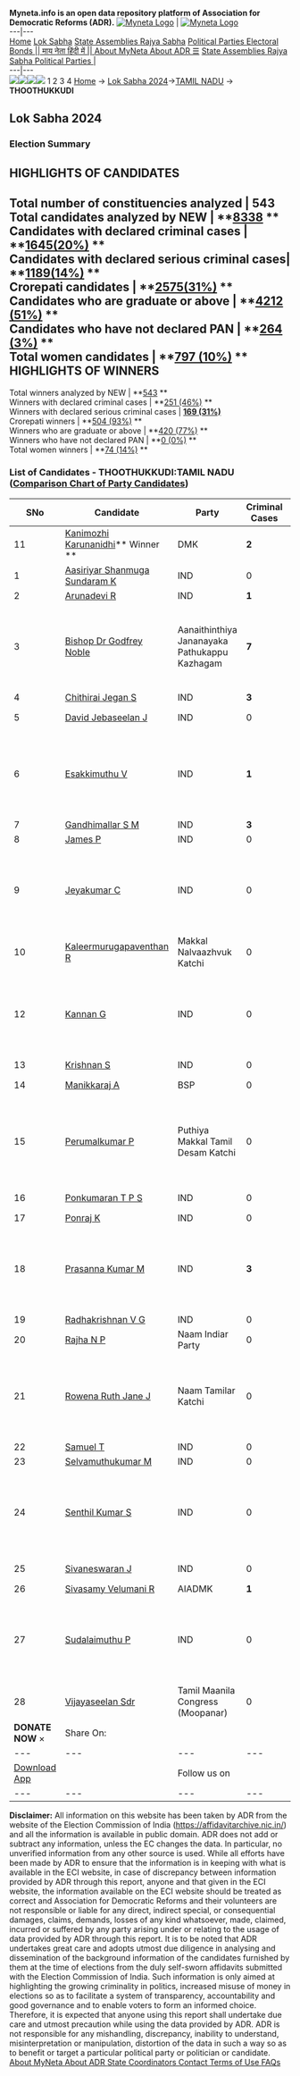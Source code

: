 **Myneta.info is an open data repository platform of Association for Democratic Reforms (ADR).**
[![Myneta Logo](https://www.myneta.info/lib/img/myneta-logo.png)](https://www.myneta.info/) | [![Myneta Logo](https://www.myneta.info/lib/img/adr-logo.png)](https://adrindia.org)  
---|---  
[Home](https://www.myneta.info/) [Lok Sabha](https://www.myneta.info/#ls "Lok Sabha") [ State Assemblies ](https://www.myneta.info/#sa "State Assemblies") [Rajya Sabha](https://www.myneta.info/#rs "Rajya Sabha") [Political Parties ](https://www.myneta.info/party "Political Parties") [ Electoral Bonds ](https://www.myneta.info/electoral_bonds "Electoral Bonds") [ || माय नेता हिंदी में || ](https://translate.google.co.in/translate?prev=hp&hl=en&js=y&u=www.myneta.info&sl=en&tl=hi&history_state0=) [ About MyNeta ](https://adrindia.org/content/about-myneta) [ About ADR ](https://adrindia.org/about-adr/who-we-are) [☰](javascript:void\(0\))
[ State Assemblies ](https://www.myneta.info/#sa "State Assemblies") [ Rajya Sabha ](https://www.myneta.info/#rs "Rajya Sabha") [ Political Parties ](https://www.myneta.info/party "Political Parties")
|   
---|---  
![](https://www.myneta.info/lib/img/banner/banner-1.png)![](https://www.myneta.info/lib/img/banner/banner-2.png)![](https://www.myneta.info/lib/img/banner/banner-3.png)![](https://www.myneta.info/lib/img/banner/banner-4.png)
1  2  3  4 
[Home](https://www.myneta.info/) → [Lok Sabha 2024](https://www.myneta.info/LokSabha2024/)→[TAMIL NADU](https://www.myneta.info/LokSabha2024/index.php?action=show_constituencies&state_id=31) → **THOOTHUKKUDI**
### 
## Lok Sabha 2024
###  Election Summary 
HIGHLIGHTS OF CANDIDATES  
---  
Total number of constituencies analyzed |  543   
Total candidates analyzed by NEW | **[8338](https://www.myneta.info/LokSabha2024/index.php?action=summary&subAction=candidates_analyzed&sort=candidate#summary) **  
Candidates with declared criminal cases | **[1645(20%)](https://www.myneta.info/LokSabha2024/index.php?action=summary&subAction=crime&sort=candidate#summary) **  
Candidates with declared serious criminal cases| **[1189(14%)](https://www.myneta.info/LokSabha2024/index.php?action=summary&subAction=serious_crime&sort=candidate#summary) **  
Crorepati candidates | **[2575(31%)](https://www.myneta.info/LokSabha2024/index.php?action=summary&subAction=crorepati&sort=candidate#summary) **  
Candidates who are graduate or above | **[4212 (51%)](https://www.myneta.info/LokSabha2024/index.php?action=summary&subAction=education&sort=candidate#summary) **  
Candidates who have not declared PAN | **[264 (3%)](https://www.myneta.info/LokSabha2024/index.php?action=summary&subAction=without_pan&sort=candidate#summary) **  
Total women candidates | **[797 (10%)](https://www.myneta.info/LokSabha2024/index.php?action=summary&subAction=women_candidate&sort=candidate#summary) **  
HIGHLIGHTS OF WINNERS  
---  
Total winners analyzed by NEW | **[543](https://www.myneta.info/LokSabha2024/index.php?action=summary&subAction=winner_analyzed&sort=candidate#summary) **  
Winners with declared criminal cases | **[251 (46%)](https://www.myneta.info/LokSabha2024/index.php?action=summary&subAction=winner_crime&sort=candidate#summary) **  
Winners with declared serious criminal cases | **[169 (31%)](https://www.myneta.info/LokSabha2024/index.php?action=summary&subAction=winner_serious_crime&sort=candidate#summary)**  
Crorepati winners | **[504 (93%)](https://www.myneta.info/LokSabha2024/index.php?action=summary&subAction=winner_crorepati&sort=candidate#summary) **  
Winners who are graduate or above | **[420 (77%)](https://www.myneta.info/LokSabha2024/index.php?action=summary&subAction=winner_education&sort=candidate#summary) **  
Winners who have not declared PAN | **[0 (0%)](https://www.myneta.info/LokSabha2024/index.php?action=summary&subAction=winner_without_pan&sort=candidate#summary) **  
Total women winners | **[74 (14%)](https://www.myneta.info/LokSabha2024/index.php?action=summary&subAction=winner_women&sort=candidate#summary) **  
### List of Candidates - THOOTHUKKUDI:TAMIL NADU ([Comparison Chart of Party Candidates](https://www.myneta.info/LokSabha2024/comparisonchart.php?constituency_id=418))
SNo | Candidate| Party| Criminal Cases| Education| Age| Total Assets| Liabilities  
---|---|---|---|---|---|---|---  
11  | [Kanimozhi Karunanidhi](https://www.myneta.info/LokSabha2024/candidate.php?candidate_id=566)** Winner ** | DMK | **2** | Graduate| 56 | Rs 60,40,56,590 ~ 60 Crore+ | Rs 60,60,187 ~ 60 Lacs+  
1  | [Aasiriyar Shanmuga Sundaram K](https://www.myneta.info/LokSabha2024/candidate.php?candidate_id=1741) | IND | 0 | Post Graduate| 37 | Rs 2,00,000 ~ 2 Lacs+ | Rs 0 ~   
2  | [Arunadevi R](https://www.myneta.info/LokSabha2024/candidate.php?candidate_id=1738) | IND | **1** | Graduate| 38 | Rs 50,41,961 ~ 50 Lacs+ | Rs 51,239 ~ 51 Thou+  
3  | [Bishop Dr Godfrey Noble](https://www.myneta.info/LokSabha2024/candidate.php?candidate_id=232) | Aanaithinthiya Jananayaka Pathukappu Kazhagam | **7** | Doctorate| 52 | ![](https://myneta.info/image_v2.php?myneta_folder=LokSabha2024&candidate_id=232&col=ta) | ![](https://myneta.info/image_v2.php?myneta_folder=LokSabha2024&candidate_id=232&col=lia)  
4  | [Chithirai Jegan S](https://www.myneta.info/LokSabha2024/candidate.php?candidate_id=1743) | IND | **3** | 10th Pass| 37 | Rs 1,46,600 ~ 1 Lacs+ | Rs 83,872 ~ 83 Thou+  
5  | [David Jebaseelan J](https://www.myneta.info/LokSabha2024/candidate.php?candidate_id=1746) | IND | 0 | Graduate Professional| 26 | Rs 3,66,000 ~ 3 Lacs+ | Rs 4,03,000 ~ 4 Lacs+  
6  | [Esakkimuthu V](https://www.myneta.info/LokSabha2024/candidate.php?candidate_id=558) | IND | **1** | 8th Pass| 43 | ![](https://myneta.info/image_v2.php?myneta_folder=LokSabha2024&candidate_id=558&col=ta) | ![](https://myneta.info/image_v2.php?myneta_folder=LokSabha2024&candidate_id=558&col=lia)  
7  | [Gandhimallar S M](https://www.myneta.info/LokSabha2024/candidate.php?candidate_id=1740) | IND | **3** | 10th Pass| 54 | Rs 12,13,500 ~ 12 Lacs+ | Rs 20,000 ~ 20 Thou+  
8  | [James P](https://www.myneta.info/LokSabha2024/candidate.php?candidate_id=1752) | IND | 0 | Graduate| 40 | Rs 14,52,000 ~ 14 Lacs+ | Rs 3,40,000 ~ 3 Lacs+  
9  | [Jeyakumar C](https://www.myneta.info/LokSabha2024/candidate.php?candidate_id=1751) | IND | 0 | Post Graduate| 60 | ![](https://myneta.info/image_v2.php?myneta_folder=LokSabha2024&candidate_id=1751&col=ta) | ![](https://myneta.info/image_v2.php?myneta_folder=LokSabha2024&candidate_id=1751&col=lia)  
10  | [Kaleermurugapaventhan R](https://www.myneta.info/LokSabha2024/candidate.php?candidate_id=567) | Makkal Nalvaazhvuk Katchi | 0 | 8th Pass| 53 | Rs 31,000 ~ 31 Thou+ | Rs 0 ~   
12  | [Kannan G](https://www.myneta.info/LokSabha2024/candidate.php?candidate_id=1739) | IND | 0 | Graduate Professional| 44 | ![](https://myneta.info/image_v2.php?myneta_folder=LokSabha2024&candidate_id=1739&col=ta) | ![](https://myneta.info/image_v2.php?myneta_folder=LokSabha2024&candidate_id=1739&col=lia)  
13  | [Krishnan S](https://www.myneta.info/LokSabha2024/candidate.php?candidate_id=559) | IND | 0 | 8th Pass| 48 | Rs 3,500 ~ 3 Thou+ | Rs 0 ~   
14  | [Manikkaraj A](https://www.myneta.info/LokSabha2024/candidate.php?candidate_id=565) | BSP | 0 | Graduate Professional| 40 | Rs 37,77,826 ~ 37 Lacs+ | Rs 75,000 ~ 75 Thou+  
15  | [Perumalkumar P](https://www.myneta.info/LokSabha2024/candidate.php?candidate_id=562) | Puthiya Makkal Tamil Desam Katchi | 0 | 8th Pass| 32 | ![](https://myneta.info/image_v2.php?myneta_folder=LokSabha2024&candidate_id=562&col=ta) | ![](https://myneta.info/image_v2.php?myneta_folder=LokSabha2024&candidate_id=562&col=lia)  
16  | [Ponkumaran T P S](https://www.myneta.info/LokSabha2024/candidate.php?candidate_id=1748) | IND | 0 | Post Graduate| 64 | Rs 2,66,32,473 ~ 2 Crore+ | Rs 0 ~   
17  | [Ponraj K](https://www.myneta.info/LokSabha2024/candidate.php?candidate_id=1749) | IND | 0 | 10th Pass| 58 | Rs 320 ~ 3 Hund+ | Rs 0 ~   
18  | [Prasanna Kumar M](https://www.myneta.info/LokSabha2024/candidate.php?candidate_id=1747) | IND | **3** | 10th Pass| 33 | ![](https://myneta.info/image_v2.php?myneta_folder=LokSabha2024&candidate_id=1747&col=ta) | ![](https://myneta.info/image_v2.php?myneta_folder=LokSabha2024&candidate_id=1747&col=lia)  
19  | [Radhakrishnan V G](https://www.myneta.info/LokSabha2024/candidate.php?candidate_id=1750) | IND | 0 | 10th Pass| 67 | Rs 1,18,15,000 ~ 1 Crore+ | Rs 21,00,000 ~ 21 Lacs+  
20  | [Rajha N P](https://www.myneta.info/LokSabha2024/candidate.php?candidate_id=1737) | Naam Indiar Party | 0 | Post Graduate| 51 | Rs 14,42,12,357 ~ 14 Crore+ | Rs 3,81,87,398 ~ 3 Crore+  
21  | [Rowena Ruth Jane J](https://www.myneta.info/LokSabha2024/candidate.php?candidate_id=564) | Naam Tamilar Katchi | 0 | Graduate Professional| 32 | ![](https://myneta.info/image_v2.php?myneta_folder=LokSabha2024&candidate_id=564&col=ta) | ![](https://myneta.info/image_v2.php?myneta_folder=LokSabha2024&candidate_id=564&col=lia)  
22  | [Samuel T](https://www.myneta.info/LokSabha2024/candidate.php?candidate_id=1742) | IND | 0 | 8th Pass| 42 | Rs 10,38,200 ~ 10 Lacs+ | Rs 0 ~   
23  | [Selvamuthukumar M](https://www.myneta.info/LokSabha2024/candidate.php?candidate_id=561) | IND | 0 | 10th Pass| 49 | Rs 4,572 ~ 4 Thou+ | Rs 0 ~   
24  | [Senthil Kumar S](https://www.myneta.info/LokSabha2024/candidate.php?candidate_id=560) | IND | 0 | 10th Pass| 36 | ![](https://myneta.info/image_v2.php?myneta_folder=LokSabha2024&candidate_id=560&col=ta) | ![](https://myneta.info/image_v2.php?myneta_folder=LokSabha2024&candidate_id=560&col=lia)  
25  | [Sivaneswaran J](https://www.myneta.info/LokSabha2024/candidate.php?candidate_id=1744) | IND | 0 | Post Graduate| 35 | Rs 99,95,810 ~ 99 Lacs+ | Rs 19,01,323 ~ 19 Lacs+  
26  | [Sivasamy Velumani R](https://www.myneta.info/LokSabha2024/candidate.php?candidate_id=191) | AIADMK | **1** | 5th Pass| 42 | Rs 23,23,19,450 ~ 23 Crore+ | Rs 10,39,80,280 ~ 10 Crore+  
27  | [Sudalaimuthu P](https://www.myneta.info/LokSabha2024/candidate.php?candidate_id=1745) | IND | 0 | 8th Pass| 58 | ![](https://myneta.info/image_v2.php?myneta_folder=LokSabha2024&candidate_id=1745&col=ta) | ![](https://myneta.info/image_v2.php?myneta_folder=LokSabha2024&candidate_id=1745&col=lia)  
28  | [Vijayaseelan Sdr](https://www.myneta.info/LokSabha2024/candidate.php?candidate_id=563) | Tamil Maanila Congress (Moopanar) | 0 | 12th Pass| 51 | Rs 85,19,60,230 ~ 85 Crore+ | Rs 11,50,55,028 ~ 11 Crore+  
|  **DONATE NOW** × |  Share On:  | [](https://api.whatsapp.com/send?text=https%3A%2F%2Fmyneta.info%2Fpunjab2022%2Findex.php%3Faction%3Dshow_constituencies%26state_id%3D19) | [](https://www.facebook.com/sharer/sharer.php?u=https%3A%2F%2Fmyneta.info%2Fpunjab2022%2Findex.php%3Faction%3Dshow_constituencies%26state_id%3D19) | [](https://twitter.com/share?url=https%3A%2F%2Fmyneta.info%2Fpunjab2022%2Findex.php%3Faction%3Dshow_constituencies%26state_id%3D19)  
---|---|---|---|---  
| [ Download App ](https://play.google.com/store/apps/details?id=com.webrosoft.myneta1&pcampaignid=pcampaignidMKT-Other-global-all-co-prtnr-py-PartBadge-Mar2515-1) | [](https://play.google.com/store/apps/details?id=com.webrosoft.myneta1&pcampaignid=pcampaignidMKT-Other-global-all-co-prtnr-py-PartBadge-Mar2515-1) |  Follow us on  | [](https://www.facebook.com/adrindia.org/) | [](https://twitter.com/adrspeaks) | [](https://groups.google.com/g/national-election-watch?hl=en&pli=1) | [](https://www.instagram.com/adrspeaks/) | [](https://www.youtube.com/user/adrspeaks) | [](https://sharechat.com/profile/adrspeaks)  
---|---|---|---|---|---|---|---|---  
**Disclaimer:** All information on this website has been taken by ADR from the website of the Election Commission of India (https://affidavitarchive.nic.in/) and all the information is available in public domain. ADR does not add or subtract any information, unless the EC changes the data. In particular, no unverified information from any other source is used. While all efforts have been made by ADR to ensure that the information is in keeping with what is available in the ECI website, in case of discrepancy between information provided by ADR through this report, anyone and that given in the ECI website, the information available on the ECI website should be treated as correct and Association for Democratic Reforms and their volunteers are not responsible or liable for any direct, indirect special, or consequential damages, claims, demands, losses of any kind whatsoever, made, claimed, incurred or suffered by any party arising under or relating to the usage of data provided by ADR through this report. It is to be noted that ADR undertakes great care and adopts utmost due diligence in analysing and dissemination of the background information of the candidates furnished by them at the time of elections from the duly self-sworn affidavits submitted with the Election Commission of India. Such information is only aimed at highlighting the growing criminality in politics, increased misuse of money in elections so as to facilitate a system of transparency, accountability and good governance and to enable voters to form an informed choice. Therefore, it is expected that anyone using this report shall undertake due care and utmost precaution while using the data provided by ADR. ADR is not responsible for any mishandling, discrepancy, inability to understand, misinterpretation or manipulation, distortion of the data in such a way so as to benefit or target a particular political party or politician or candidate. 
[ About MyNeta ](https://adrindia.org/content/about-myneta) [ About ADR ](https://adrindia.org/about-adr/who-we-are) [ State Coordinators ](https://adrindia.org/about-adr/state-coordinators) [ Contact ](https://adrindia.org/contact-us) [ Terms of Use ](https://adrindia.org/content/adr-terms-use) [ FAQs ](https://adrindia.org/content/faqs)
